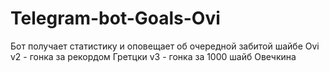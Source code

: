 # Telegram-bot-Goals-Ovi
Бот получает статистику и оповещает об очередной забитой шайбе Ovi
v2 - гонка за рекордом Гретцки
v3 - гонка за 1000 шайб Овечкина
